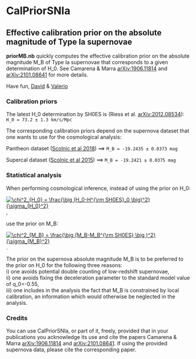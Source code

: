 # **CalPriorSNIa**
## Effective calibration prior on the absolute magnitude of Type Ia supernovae

**priorMB.nb** quickly computes the effective calibration prior on the absolute magnitude M_B of Type Ia supernovae that corresponds to a given determination of H_0. 
See Camarena & Marra [arXiv:1906.11814](https://arxiv.org/abs/1906.11814) and [arXiv:2101.08641](https://arxiv.org/abs/2101.08641) for more details.

Have fun,
[David](http://inspirehep.net/author/profile/D.Camarena.1) & [Valerio](http://inspirehep.net/author/profile/V.Marra.1)


### Calibration priors

The latest H_0 determination by SH0ES is (Riess et al. [arXiv:2012.08534](https://arxiv.org/abs/2012.08534)):
`H_0 = 73.2 ± 1.3 km/s/Mpc`

The corresponding calibration priors depend on the supernova dataset that one wants to use for the cosmological analysis:

Pantheon dataset ([Scolnic et al 2018](https://arxiv.org/abs/1710.00845)) ==>
`M_B = -19.2435 ± 0.0373 mag`


Supercal dataset ([Scolnic et al 2015](https://arxiv.org/abs/1508.05361)) ==>
`M_B = -19.2421 ± 0.0375 mag`

### Statistical analysis

When performing cosmological inference, instead of using the prior on H_0:

<a href="https://www.codecogs.com/eqnedit.php?latex=\chi^2_{H_0}&space;=&space;\frac{\big&space;(H_0-H^{\rm&space;SH0ES}_0&space;\big)^2}{\sigma_{H_0}^2}" target="_blank"><img src="https://latex.codecogs.com/gif.latex?\chi^2_{H_0}&space;=&space;\frac{\big&space;(H_0-H^{\rm&space;SH0ES}_0&space;\big)^2}{\sigma_{H_0}^2}" title="\chi^2_{H_0} = \frac{\big (H_0-H^{\rm SH0ES}_0 \big)^2}{\sigma_{H_0}^2}" /></a>,

use the prior on M_B:

<a href="https://www.codecogs.com/eqnedit.php?latex=\chi^2_{M_B}&space;=&space;\frac{\big&space;(M_B-M_B^{\rm&space;SH0ES}&space;\big&space;)^2}{\sigma_{M_B}^2}" target="_blank"><img src="https://latex.codecogs.com/gif.latex?\chi^2_{M_B}&space;=&space;\frac{\big&space;(M_B-M_B^{\rm&space;SH0ES}&space;\big&space;)^2}{\sigma_{M_B}^2}" title="\chi^2_{M_B} = \frac{\big (M_B-M_B^{\rm SH0ES} \big )^2}{\sigma_{M_B}^2}" /></a>.

The prior on the supernova absolute magnitude M_B is to be preferred to the prior on H_0 for the following three reasons:<br/>
i) one avoids potential double counting of low-redshift supernovae,<br/>
ii) one avoids fixing the deceleration parameter to the standard model value of q_0=-0.55,<br/>
iii) one includes in the analysis the fact that M_B is constrained by local calibration, an information which would otherwise be neglected in the analysis.



### Credits

You can use CalPriorSNIa, or part of it, freely, provided that in your publications you acknowledge its use and cite the papers Camarena & Marra [arXiv:1906.11814](https://arxiv.org/abs/1906.11814) and [arXiv:2101.08641](https://arxiv.org/abs/2101.08641).
If using the provided supernova data, please cite the corresponding paper.